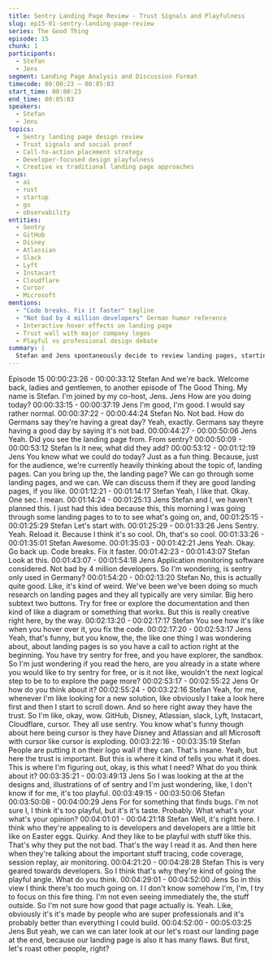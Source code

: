 ```yaml
---
title: Sentry Landing Page Review - Trust Signals and Playfulness
slug: ep15-01-sentry-landing-page-review
series: The Good Thing
episode: 15
chunk: 1
participants:
  - Stefan
  - Jens
segment: Landing Page Analysis and Discussion Format
timecode: 00:00:23 – 00:05:03
start_time: 00:00:23
end_time: 00:05:03
speakers:
  - Stefan
  - Jens
topics:
  - Sentry landing page design review
  - Trust signals and social proof
  - Call-to-action placement strategy
  - Developer-focused design playfulness
  - Creative vs traditional landing page approaches
tags:
  - ai
  - rust
  - startup
  - go
  - observability
entities:
  - Sentry
  - GitHub
  - Disney
  - Atlassian
  - Slack
  - Lyft
  - Instacart
  - Cloudflare
  - Cursor
  - Microsoft
mentions:
  - "Code breaks. Fix it faster" tagline
  - "Not bad by 4 million developers" German humor reference
  - Interactive hover effects on landing page
  - Trust wall with major company logos
  - Playful vs professional design debate
summary: |
  Stefan and Jens spontaneously decide to review landing pages, starting with Sentry's creative approach. They discuss the effectiveness of Sentry's playful design, trust signals from major companies like Disney and GitHub, and debate whether the interactive elements and humor ("not bad") appeal to developers versus being too playful for a bug-finding tool.
---
```

Episode 15
00:00:23:26 - 00:00:33:12
Stefan
And we're back. Welcome back, ladies and gentlemen, to another episode of The Good Thing.
My name is Stefan. I'm joined by my co-host, Jens. Jens How are you doing today?
00:00:33:15 - 00:00:37:19
Jens
I'm good, I'm good. I would say rather normal.
00:00:37:22 - 00:00:44:24
Stefan
No. Not bad. How do Germans say they're having a great day? Yeah, exactly. Germans say
theyre having a good day by saying it's not bad.
00:00:44:27 - 00:00:50:06
Jens
Yeah. Did you see the landing page from. From sentry?
00:00:50:09 - 00:00:53:12
Stefan
Is it new, what did they add?
00:00:53:12 - 00:01:12:19
Jens
You know what we could do today? Just as a fun thing. Because, just for the audience, we're
currently heavily thinking about the topic of, landing pages. Can you bring up the, the landing
page? We can go through some landing pages, and we can. We can discuss them if they are
good landing pages, if you like.
00:01:12:21 - 00:01:14:17
Stefan
Yeah, I like that. Okay. One sec. I mean.
00:01:14:24 - 00:01:25:13
Jens
Stefan and I, we haven't planned this. I just had this idea because this, this morning I was going
through some landing pages to to to see what's going on, and,
00:01:25:15 - 00:01:25:29
Stefan
Let's start with.
00:01:25:29 - 00:01:33:26
Jens
Sentry. Yeah. Reload it. Because I think it's so cool. Oh, that's so cool.
00:01:33:26 - 00:01:35:01
Stefan
Awesome.
00:01:35:03 - 00:01:42:21
Jens
Yeah. Okay. Go back up. Code breaks. Fix it faster.
00:01:42:23 - 00:01:43:07
Stefan
Look at this.
00:01:43:07 - 00:01:54:18
Jens
Application monitoring software considered. Not bad by 4 million developers. So I'm wondering,
is sentry only used in Germany?
00:01:54:20 - 00:02:13:20
Stefan
No, this is actually quite good. Like, it's kind of weird. We've been we've been doing so much
research on landing pages and they all typically are very similar. Big hero subtext two buttons.
Try for free or explore the documentation and then kind of like a diagram or something that
works. But this is really creative right here, by the way.
00:02:13:20 - 00:02:17:17
Stefan
You see how it's like when you hover over it, you fix the code.
00:02:17:20 - 00:02:53:17
Jens
Yeah, that's funny, but you know, the, the like one thing I was wondering about, about landing
pages is so you have a call to action right at the beginning. You have try sentry for free, and you
have explorer, the sandbox. So I'm just wondering if you read the hero, are you already in a
state where you would like to try sentry for free, or is it not like, wouldn't the next logical step to
be to to explore the page more?
00:02:53:17 - 00:02:55:22
Jens
Or how do you think about it?
00:02:55:24 - 00:03:22:16
Stefan
Yeah, for me, whenever I'm like looking for a new solution, like obviously I take a look here first
and then I start to scroll down. And so here right away they have the trust. So I'm like, okay,
wow. GitHub, Disney, Atlassian, slack, Lyft, Instacart, Cloudflare, cursor. They all use sentry. You
know what's funny though about here being cursor is they have Disney and Atlassian and all
Microsoft with cursor like cursor is exploding.
00:03:22:16 - 00:03:35:19
Stefan
People are putting it on their logo wall if they can. That's insane. Yeah, but here the trust is
important. But this is where it kind of tells you what it does. This is where I'm figuring out, okay,
is this what I need? What do you think about it?
00:03:35:21 - 00:03:49:13
Jens
So I was looking at the at the designs and, illustrations of of sentry and I'm just wondering, like, I
don't know if for me, it's too playful.
00:03:49:15 - 00:03:50:06
Stefan
00:03:50:08 - 00:04:00:29
Jens
For for something that finds bugs. I'm not sure I, I think it's too playful, but it's it's taste. Probably.
What what's your what's your opinion?
00:04:01:01 - 00:04:21:18
Stefan
Well, it's right here. I think who they're appealing to is developers and developers are a little bit
like on Easter eggs. Quirky. And they like to be playful with stuff like this. That's why they put the
not bad. That's the way I read it as. And then here when they're talking about the important stuff
tracing, code coverage, session replay, air monitoring.
00:04:21:20 - 00:04:28:28
Stefan
This is very geared towards developers. So I think that's why they're kind of going the playful
angle. What do you think.
00:04:29:01 - 00:04:52:00
Jens
So in this view I think there's too much going on. I I don't know somehow I'm, I'm, I try to focus
on this fire thing. I'm not even seeing immediately the, the stuff outside. So I'm not sure how
good that page actually is. Yeah. Like, obviously it's it's made by people who are super
professionals and it's probably better than everything I could build.
00:04:52:00 - 00:05:03:25
Jens
But yeah, we can we can later look at our let's roast our landing page at the end, because our
landing page is also it has many flaws. But first, let's roast other people, right?